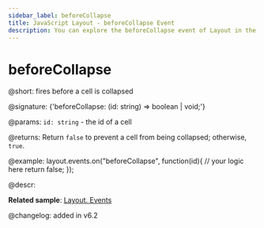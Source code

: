 ```yaml
---
sidebar_label: beforeCollapse
title: JavaScript Layout - beforeCollapse Event 
description: You can explore the beforeCollapse event of Layout in the documentation of the DHTMLX JavaScript UI library. Browse developer guides and API reference, try out code examples and live demos, and download a free 30-day evaluation version of DHTMLX Suite 7.
---
```


# beforeCollapse

@short: fires before a cell is collapsed

@signature: {'beforeCollapse: (id: string) => boolean | void;'}

@params:
`id: string` - the id of a cell

@returns:
Return `false` to prevent a cell from being collapsed; otherwise, `true`.

@example:
layout.events.on("beforeCollapse", function(id){
	// your logic here
    return false;
});

@descr:

**Related sample**: [Layout. Events](https://snippet.dhtmlx.com/fyxw0map)

@changelog:
added in v6.2
